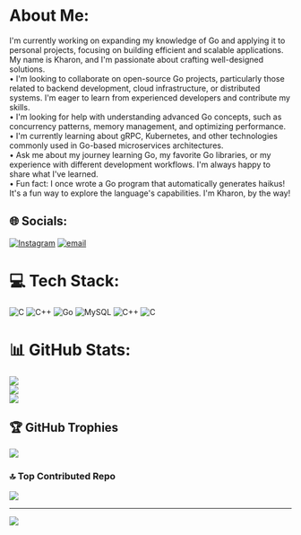 # About Me:
I'm currently working on expanding my knowledge of Go and applying it to personal projects, focusing on building efficient and scalable applications. My name is Kharon, and I'm passionate about crafting well-designed solutions.<br>•  I'm looking to collaborate on open-source Go projects, particularly those related to backend development, cloud infrastructure, or distributed systems. I'm eager to learn from experienced developers and contribute my skills.<br>•  I'm looking for help with understanding advanced Go concepts, such as concurrency patterns, memory management, and optimizing performance.<br>•  I'm currently learning about gRPC, Kubernetes, and other technologies commonly used in Go-based microservices architectures.<br>•  Ask me about my journey learning Go, my favorite Go libraries, or my experience with different development workflows. I'm always happy to share what I've learned.<br>•  Fun fact: I once wrote a Go program that automatically generates haikus! It's a fun way to explore the language's capabilities. I'm Kharon, by the way!


## 🌐 Socials:
[![Instagram](https://img.shields.io/badge/Instagram-%23E4405F.svg?logo=Instagram&logoColor=white)](https://instagram.com/_dolov_777_) [![email](https://img.shields.io/badge/Email-D14836?logo=gmail&logoColor=white)](mailto:kharon.dolov@mail.ru) 

# 💻 Tech Stack:
![C](https://img.shields.io/badge/c-%2300599C.svg?style=for-the-badge&logo=c&logoColor=white) ![C++](https://img.shields.io/badge/c++-%2300599C.svg?style=for-the-badge&logo=c%2B%2B&logoColor=white) ![Go](https://img.shields.io/badge/go-%2300ADD8.svg?style=for-the-badge&logo=go&logoColor=white) ![MySQL](https://img.shields.io/badge/mysql-4479A1.svg?style=for-the-badge&logo=mysql&logoColor=white) ![C++](https://img.shields.io/badge/c++-%2300599C.svg?style=for-the-badge&logo=c%2B%2B&logoColor=white) ![C](https://img.shields.io/badge/c-%2300599C.svg?style=for-the-badge&logo=c&logoColor=white)
# 📊 GitHub Stats:
![](https://github-readme-stats.vercel.app/api?username=dolov777&theme=dark&hide_border=false&include_all_commits=false&count_private=false)<br/>
![](https://github-readme-streak-stats.herokuapp.com/?user=dolov777&theme=dark&hide_border=false)<br/>
![](https://github-readme-stats.vercel.app/api/top-langs/?username=dolov777&theme=dark&hide_border=false&include_all_commits=false&count_private=false&layout=compact)

## 🏆 GitHub Trophies
![](https://github-profile-trophy.vercel.app/?username=dolov777&theme=dracula&no-frame=false&no-bg=false&margin-w=4)

### 🔝 Top Contributed Repo
![](https://github-contributor-stats.vercel.app/api?username=dolov777&limit=5&theme=dark&combine_all_yearly_contributions=true)

---
[![](https://visitcount.itsvg.in/api?id=dolov777&icon=2&color=3)](https://visitcount.itsvg.in)

<!-- Proudly created with GPRM ( https://gprm.itsvg.in ) -->
